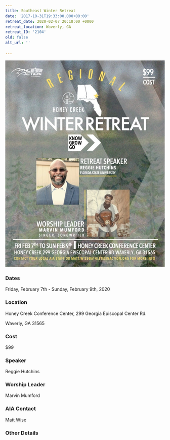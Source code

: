 ```yaml
---
title: Southeast Winter Retreat
date: '2017-10-31T19:33:00.000+00:00'
retreat_date: 2020-02-07 20:18:00 +0000
retreat_location: Waverly, GA
retreat_ID: '2104'
old: false
alt_url: ''

---
```

![](/uploads/IMG_7448.jpg)

### Dates

Friday, February 7th - Sunday, February 9th, 2020

### Location

Honey Creek Conference Center, 299 Georgia Episcopal Center Rd.

Waverly, GA 31565

### Cost

$99

### Speaker

Reggie Hutchins

### Worship Leader

Marvin Mumford

### AIA Contact

[Matt Wise](matt.wise@athletesinaction.org "Matt Wise")

### Other Details